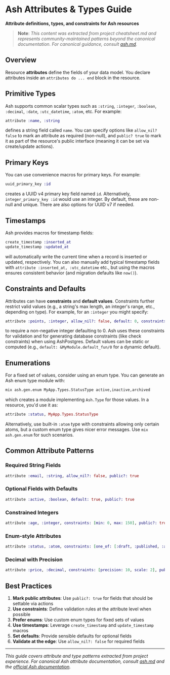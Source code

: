 # Ash Attributes & Types Guide
**Attribute definitions, types, and constraints for Ash resources**

> **Note**: *This content was extracted from project cheatsheet.md and represents community-maintained patterns beyond the canonical documentation. For canonical guidance, consult [ash.md](ash.md).*

## Overview

Resource **attributes** define the fields of your data model. You declare attributes inside an `attributes do ... end` block in the resource.

## Primitive Types

Ash supports common scalar types such as `:string`, `:integer`, `:boolean`, `:decimal`, `:date`, `:utc_datetime`, `:atom`, etc. For example:

```elixir
attribute :name, :string
```

defines a string field called `name`. You can specify options like `allow_nil? false` to mark an attribute as required (non-null), and `public? true` to mark it as part of the resource's public interface (meaning it can be set via create/update actions).

## Primary Keys

You can use convenience macros for primary keys. For example:

```elixir
uuid_primary_key :id
```

creates a UUID v4 primary key field named `id`. Alternatively, `integer_primary_key :id` would use an integer. By default, these are non-null and unique. There are also options for UUID v7 if needed.

## Timestamps

Ash provides macros for timestamp fields:

```elixir
create_timestamp :inserted_at
update_timestamp :updated_at
```

will automatically write the current time when a record is inserted or updated, respectively. You can also manually add typical timestamp fields with `attribute :inserted_at, :utc_datetime` etc., but using the macros ensures consistent behavior (and migration defaults like `now()`).

## Constraints and Defaults

Attributes can have **constraints** and **default values**. Constraints further restrict valid values (e.g., a string's max length, an integer's range, etc., depending on type). For example, for an `:integer` you might specify:

```elixir
attribute :points, :integer, allow_nil?: false, default: 0, constraints: [min: 0]
```

to require a non-negative integer defaulting to 0. Ash uses these constraints for validation and for generating database constraints (like check constraints) when using AshPostgres. Default values can be static or computed (e.g., `default: &MyModule.default_fun/0` for a dynamic default).

## Enumerations

For a fixed set of values, consider using an enum type. You can generate an Ash enum type module with:

```bash
mix ash.gen.enum MyApp.Types.StatusType active,inactive,archived
```

which creates a module implementing `Ash.Type` for those values. In a resource, you'd use it as:

```elixir
attribute :status, MyApp.Types.StatusType
```

Alternatively, use built-in `:atom` type with constraints allowing only certain atoms, but a custom enum type gives nicer error messages. Use `mix ash.gen.enum` for such scenarios.

## Common Attribute Patterns

### Required String Fields
```elixir
attribute :email, :string, allow_nil?: false, public?: true
```

### Optional Fields with Defaults
```elixir
attribute :active, :boolean, default: true, public?: true
```

### Constrained Integers
```elixir
attribute :age, :integer, constraints: [min: 0, max: 150], public?: true
```

### Enum-style Attributes
```elixir
attribute :status, :atom, constraints: [one_of: [:draft, :published, :archived]], public?: true
```

### Decimal with Precision
```elixir
attribute :price, :decimal, constraints: [precision: 10, scale: 2], public?: true
```

## Best Practices

1. **Mark public attributes**: Use `public?: true` for fields that should be settable via actions
2. **Use constraints**: Define validation rules at the attribute level when possible
3. **Prefer enums**: Use custom enum types for fixed sets of values
4. **Use timestamps**: Leverage `create_timestamp` and `update_timestamp` macros
5. **Set defaults**: Provide sensible defaults for optional fields
6. **Validate at the edge**: Use `allow_nil?: false` for required fields

---

*This guide covers attribute and type patterns extracted from project experience. For canonical Ash attribute documentation, consult [ash.md](ash.md) and the [official Ash documentation](https://hexdocs.pm/ash/3.5.13/).* 